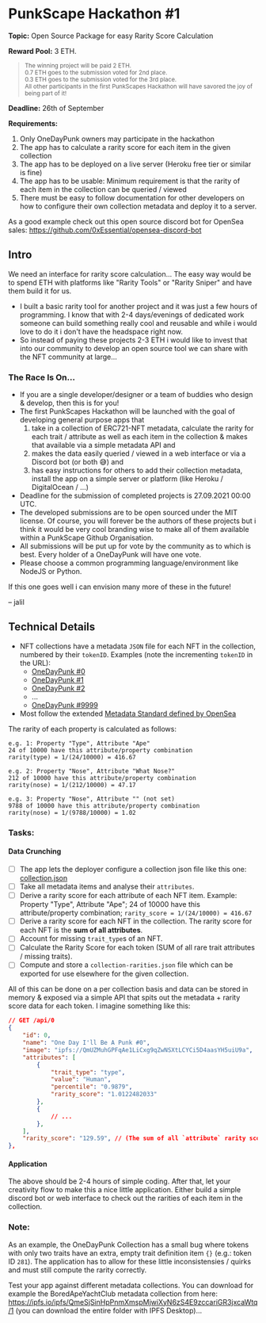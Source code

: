 # PunkScape Hackathon #1

**Topic:** Open Source Package for easy Rarity Score Calculation

**Reward Pool:** 3 ETH. <br>
<small>
> The winning project will be paid 2 ETH. <br>
0.7 ETH goes to the submission voted for 2nd place. <br>
0.3 ETH goes to the submission voted for the 3rd place. <br>
All other participants in the first PunkScapes Hackathon will have savored the joy of being part of it!
</small>

**Deadline:** 26th of September

**Requirements:**

1. Only OneDayPunk owners may participate in the hackathon
2. The app has to calculate a rarity score for each item in the given collection
3. The app has to be deployed on a live server (Heroku free tier or similar is fine)
4. The app has to be usable: Minimum requirement is that the rarity of each item in the collection can be queried / viewed
5. There must be easy to follow documentation for other developers on how to configure their own collection metadata and deploy it to a server.

As a good example check out this open source discord bot for OpenSea sales: https://github.com/0xEssential/opensea-discord-bot

## Intro

We need an interface for rarity score calculation... The easy way would be to spend ETH with platforms like "Rarity Tools" or "Rarity Sniper" and have them build it for us.

- I built a basic rarity tool for another project and it was just a few hours of programming. I know that with 2-4 days/evenings of dedicated work someone can build something really cool and reusable and while i would love to do it i don't have the headspace right now.
- So instead of paying these projects 2-3 ETH i would like to invest that into our community to develop an open source tool we can share with the NFT community at large...

### The Race Is On...

- If you are a single developer/designer or a team of buddies who design & develop, then this is for you!
- The first PunkScapes Hackathon will be launched with the goal of developing general purpose apps that
  1. take in a collection of ERC721-NFT metadata, calculate the rarity for each trait / attribute as well as each item in the collection & makes that available via a simple metadata API and
  2. makes the data easily queried / viewed in a web interface or via a Discord bot (or both 😅) and
  3. has easy instructions for others to add their collection metadata, install the app on a simple server or platform (like Heroku / DigitalOcean / ...)
- Deadline for the submission of completed projects is 27.09.2021 00:00 UTC.
- The developed submissions are to be open sourced under the MIT license. Of course, you will forever be the authors of these projects but i think it would be very cool branding wise to make all of them available within a PunkScape Github Organisation.
- All submissions will be put up for vote by the community as to which is best. Every holder of a OneDayPunk will have one vote.
- Please choose a common programming language/environment like NodeJS or Python.

If this one goes well i can envision many more of these in the future!

– jalil

## Technical Details

- NFT collections have a metadata `JSON` file for each NFT in the collection, numbered by their `tokenID`. Examples (note the incrementing `tokenID` in the URL): 
  - [OneDayPunk #0](https://ipfs.io/ipfs/QmVtbahSw69pScLgwGUMTnVPR6FkVMeH5ntQimkn5bSD6y/0/metadata.json)
  - [OneDayPunk #1](https://ipfs.io/ipfs/QmVtbahSw69pScLgwGUMTnVPR6FkVMeH5ntQimkn5bSD6y/1/metadata.json)
  - [OneDayPunk #2](https://ipfs.io/ipfs/QmVtbahSw69pScLgwGUMTnVPR6FkVMeH5ntQimkn5bSD6y/2/metadata.json)
  - ...
  - [OneDayPunk #9999](https://ipfs.io/ipfs/QmVtbahSw69pScLgwGUMTnVPR6FkVMeH5ntQimkn5bSD6y/9999/metadata.json)
- Most follow the extended [Metadata Standard defined by OpenSea](https://docs.opensea.io/docs/metadata-standards)

The rarity of each property is calculated as follows:

```
e.g. 1: Property "Type", Attribute "Ape" 
24 of 10000 have this attribute/property combination
rarity(type) = 1/(24/10000) = 416.67

e.g. 2: Property "Nose", Attribute "What Nose?"
212 of 10000 have this attribute/property combination
rarity(nose) = 1/(212/10000) = 47.17

e.g. 3: Property "Nose", Attribute "" (not set)
9788 of 10000 have this attribute/property combination
rarity(nose) = 1/(9788/10000) = 1.02
```

### Tasks:

#### Data Crunching
- [ ] The app lets the deployer configure a collection json file like this one: [collection.json](example-data/collection.json)
- [ ] Take all metadata items and analyse their `attributes`.
- [ ] Derive a rarity score for each attribute of each NFT item. Example: Property "Type", Attribute "Ape"; 24 of 10000 have this attribute/property combination; `rarity_score = 1/(24/10000) = 416.67`
- [ ] Derive a rarity score for each NFT in the collection. The rarity score for each NFT is the **sum of all attributes**.
- [ ] Account for missing `trait_type`s of an NFT.
- [ ] Calculate the Rarity Score for each token (SUM of all rare trait attributes / missing traits).
- [ ] Compute and store a `collection-rarities.json` file which can be exported for use elsewhere for the given collection.

All of this can be done on a per collection basis and data can be stored in memory & exposed via a simple API that spits out the metadata + rarity score data for each token. I imagine something like this:

```json
// GET /api/0
{
    "id": 0,
    "name": "One Day I'll Be A Punk #0",
    "image": "ipfs://QmUZMuhGPFqAe1LiCxg9qZwNSXtLCYCi5D4aasYH5uiU9a",
    "attributes": [
        {
            "trait_type": "type",
            "value": "Human",
            "percentile": "0.9879",
            "rarity_score": "1.0122482033"
        },
        {
            // ...
        },
    ],
    "rarity_score": "129.59", // (The sum of all `attribute` rarity scores + missing trait rarity scores)
},
```

#### Application
The above should be 2-4 hours of simple coding.
After that, let your creativity flow to make this a nice little application. Either build a simple discord bot or web interface to check out the rarities of each item in the collection.

### Note:
As an example, the OneDayPunk Collection has a small bug where tokens with only two traits have an extra, empty trait definition item `{}` (e.g.: token ID `281`). The application has to allow for these little inconsistensies / quirks and must still compute the rarity correctly.

Test your app against different metadata collections. You can download for example the BoredApeYachtClub metadata collection from here: https://ipfs.io/ipfs/QmeSjSinHpPnmXmspMjwiXyN6zS4E9zccariGR3jxcaWtq/1 (you can download the entire folder with IPFS Desktop)...

